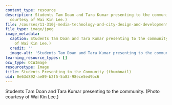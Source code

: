 ```yaml
---
content_type: resource
description: Students Tam Doan and Tara Kumar presenting to the community. (Photo
  courtesy of Wai Kin Lee.)
file: /courses/11-310j-media-technology-and-city-design-and-development-fall-2002/0e63d892ae89b2f55a8398ece5ed9bc6_11-310jf02-th.jpg
file_type: image/jpeg
image_metadata:
  caption: Students Tam Doan and Tara Kumar presenting to the community. (Photo courtesy
    of Wai Kin Lee.)
  credit: ''
  image-alt: 'Students Tam Doan and Tara Kumar presenting to the community. '
learning_resource_types: []
ocw_type: OCWImage
resourcetype: Image
title: Students Presenting to the Community (thumbnail)
uid: 0e63d892-ae89-b2f5-5a83-98ece5ed9bc6
---
```

Students Tam Doan and Tara Kumar presenting to the community. (Photo courtesy of Wai Kin Lee.)

